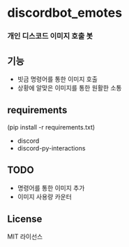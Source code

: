 # discordbot_emotes
### 개인 디스코드 이미지 호출 봇

## 기능

- 빗금 명령어를 통한 이미지 호출
- 상황에 알맞은 이미지를 통한 원활한 소통

## requirements

(pip install -r requirements.txt)
- discord
- discord-py-interactions

## TODO

- 명령어를 통한 이미지 추가
- 이미지 사용량 카운터

## License

MIT  라이선스
